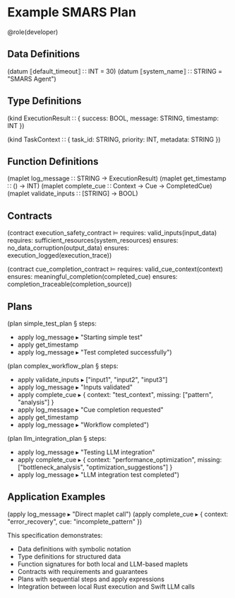 # Example SMARS Plan

@role(developer)

## Data Definitions

(datum ⟦default_timeout⟧ ∷ INT = 30)
(datum ⟦system_name⟧ ∷ STRING = "SMARS Agent")

## Type Definitions

(kind ExecutionResult ∷ {
  success: BOOL,
  message: STRING,
  timestamp: INT
})

(kind TaskContext ∷ {
  task_id: STRING,
  priority: INT,
  metadata: STRING
})

## Function Definitions

(maplet log_message ∷ STRING → ExecutionResult)
(maplet get_timestamp ∷ () → INT)
(maplet complete_cue ∷ Context → Cue → CompletedCue)
(maplet validate_inputs ∷ [STRING] → BOOL)

## Contracts

(contract execution_safety_contract ⊨
  requires: valid_inputs(input_data)
  requires: sufficient_resources(system_resources)
  ensures: no_data_corruption(output_data)
  ensures: execution_logged(execution_trace))

(contract cue_completion_contract ⊨
  requires: valid_cue_context(context)
  ensures: meaningful_completion(completed_cue)
  ensures: completion_traceable(completion_source))

## Plans

(plan simple_test_plan § steps:
  - apply log_message ▸ "Starting simple test"
  - apply get_timestamp
  - apply log_message ▸ "Test completed successfully")

(plan complex_workflow_plan § steps:
  - apply validate_inputs ▸ ["input1", "input2", "input3"]
  - apply log_message ▸ "Inputs validated"
  - apply complete_cue ▸ { context: "test_context", missing: ["pattern", "analysis"] }
  - apply log_message ▸ "Cue completion requested"
  - apply get_timestamp
  - apply log_message ▸ "Workflow completed")

(plan llm_integration_plan § steps:
  - apply log_message ▸ "Testing LLM integration"
  - apply complete_cue ▸ { 
      context: "performance_optimization", 
      missing: ["bottleneck_analysis", "optimization_suggestions"] 
    }
  - apply log_message ▸ "LLM integration test completed")

## Application Examples

(apply log_message ▸ "Direct maplet call")
(apply complete_cue ▸ { context: "error_recovery", cue: "incomplete_pattern" })

This specification demonstrates:
- Data definitions with symbolic notation
- Type definitions for structured data
- Function signatures for both local and LLM-based maplets
- Contracts with requirements and guarantees
- Plans with sequential steps and apply expressions
- Integration between local Rust execution and Swift LLM calls